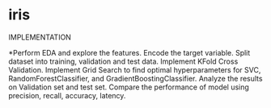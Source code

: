 # iris

IMPLEMENTATION

*Perform EDA and explore the features.
Encode the target variable.
Split dataset into training, validation and test data.
Implement KFold Cross Validation.
Implement Grid Search to find optimal hyperparameters for SVC, RandomForestClassifier, and GradientBoostingClassifier.
Analyze the results on Validation set and test set.
Compare the performance of model using precision, recall, accuracy, latency.
